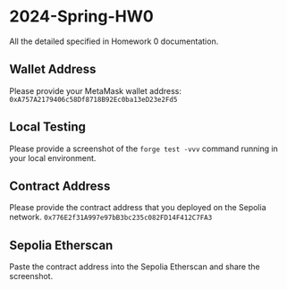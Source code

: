 # 2024-Spring-HW0

All the detailed specified in Homework 0 documentation.

## Wallet Address
Please provide your MetaMask wallet address:
`0xA757A2179406c58Df8718B92Ec0ba13eD23e2Fd5`
## Local Testing
Please provide a screenshot of the `forge test -vvv` command running in your local environment.

## Contract Address
Please provide the contract address that you deployed on the Sepolia network.
`0x776E2f31A997e97bB3bc235c082FD14F412C7FA3`
## Sepolia Etherscan
Paste the contract address into the Sepolia Etherscan and share the screenshot.
